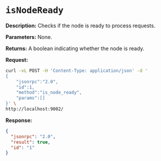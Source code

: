 # `isNodeReady`

**Description:** Checks if the node is ready to process requests.

**Parameters:**
    None.

**Returns:** A boolean indicating whether the node is ready.

**Request:**
```bash
curl -vL POST -H 'Content-Type: application/json' -d '
{
    "jsonrpc":"2.0",
    "id":1,
    "method":"is_node_ready",
    "params":[]
}' \
http://localhost:9002/
```

**Response:**
```json
{
  "jsonrpc": "2.0",
  "result": true,
  "id": "1"
}
```
